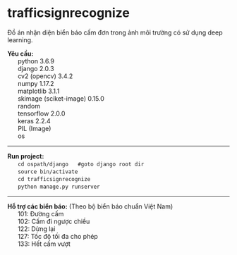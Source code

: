 # trafficsignrecognize
Đồ án nhận diện biển báo cấm đơn trong ảnh môi trường có sử dụng deep learning.<br>

<b>Yêu cầu:</b><br>
     &nbsp;&nbsp;&nbsp;&nbsp;&nbsp;&nbsp;python 3.6.9<br>
     &nbsp;&nbsp;&nbsp;&nbsp;&nbsp;&nbsp;django 2.0.3<br>
     &nbsp;&nbsp;&nbsp;&nbsp;&nbsp;&nbsp;cv2 (opencv) 3.4.2<br>
     &nbsp;&nbsp;&nbsp;&nbsp;&nbsp;&nbsp;numpy 1.17.2<br>
     &nbsp;&nbsp;&nbsp;&nbsp;&nbsp;&nbsp;matplotlib 3.1.1<br>
     &nbsp;&nbsp;&nbsp;&nbsp;&nbsp;&nbsp;skimage (sciket-image) 0.15.0<br>
     &nbsp;&nbsp;&nbsp;&nbsp;&nbsp;&nbsp;random<br>
     &nbsp;&nbsp;&nbsp;&nbsp;&nbsp;&nbsp;tensorflow 2.0.0<br>
     &nbsp;&nbsp;&nbsp;&nbsp;&nbsp;&nbsp;keras 2.2.4<br>
     &nbsp;&nbsp;&nbsp;&nbsp;&nbsp;&nbsp;PIL (Image)<br>
     &nbsp;&nbsp;&nbsp;&nbsp;&nbsp;&nbsp;os<br>
<hr>
<b>Run project:</b><br>
 &nbsp;&nbsp;&nbsp;&nbsp;&nbsp;&nbsp;<code>cd ospath/django   #goto django root dir</code> <br>
 &nbsp;&nbsp;&nbsp;&nbsp;&nbsp;&nbsp;<code>source bin/activate</code><br>
 &nbsp;&nbsp;&nbsp;&nbsp;&nbsp;&nbsp;<code>cd trafficsignrecognize </code><br>
 &nbsp;&nbsp;&nbsp;&nbsp;&nbsp;&nbsp;<code>python manage.py runserver</code><br>


<hr>
<b>Hỗ trợ các biển báo:</b> (Theo bộ biển báo chuẩn Việt Nam)<br>
&nbsp;&nbsp;&nbsp;&nbsp;&nbsp;&nbsp;101: Đường cấm<br>
&nbsp;&nbsp;&nbsp;&nbsp;&nbsp;&nbsp;102: Cấm đi ngược chiều<br>
&nbsp;&nbsp;&nbsp;&nbsp;&nbsp;&nbsp;122: Dừng lại<br>
&nbsp;&nbsp;&nbsp;&nbsp;&nbsp;&nbsp;127: Tốc độ tối đa cho phép<br>
&nbsp;&nbsp;&nbsp;&nbsp;&nbsp;&nbsp;133: Hết cấm vượt<br>

